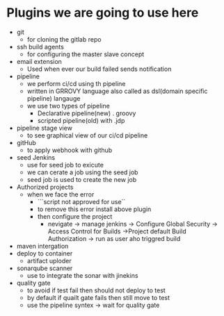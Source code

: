 # Plugins we are going to use here 
- git 
    - for cloning the gitlab repo 
- ssh build agents 
    - for configuring the master slave concept
- email extension 
    - Used when ever our build failed sends notification 
- pipeline 
    - we perform ci/cd using th pipeline
    - written in GRROVY language also called as dsl(domain specific pipeline) langauge 
    - we use two types of pipeline
        - Declarative pipeline(new) . groovy
        - scripted pipeline(old) with .jdp
- pipeline stage view
    - to see graphical view of our ci/cd pipeline
- gitHub
    - to apply webhook with github 
- seed Jenkins
    - use for seed job to exicute 
    - we can cerate a job using the seed job 
    - seed job is used to create the new job
- Authorized projects
    - when we face the error
        - ```script not approved for use``
        - to remove this error install above plugin
        - then configure the project 
            - nevigate -> manage jenkins -> Configure Global Security -> Access Control for Builds ->Project default Build Authorization -> run as user aho triggred build
- maven intergation 
- deploy to container
    - artifact uploder 
- sonarqube scanner
    - use to integrate the sonar with jinekins
- quality gate
    - to avoid if test fail then should not deploy to test 
    - by default if quailt gate fails then still move to test 
    - use the pipeline syntex -> wait for quality gate
    
 


            
        

